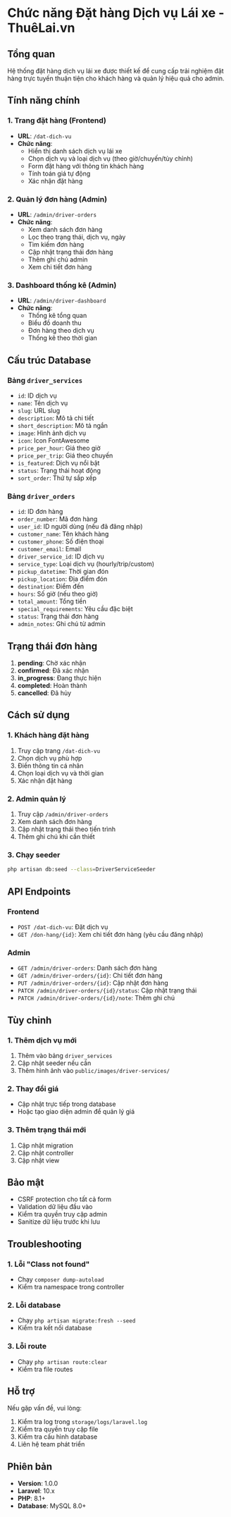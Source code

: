 # Chức năng Đặt hàng Dịch vụ Lái xe - ThuêLai.vn

## Tổng quan
Hệ thống đặt hàng dịch vụ lái xe được thiết kế để cung cấp trải nghiệm đặt hàng trực tuyến thuận tiện cho khách hàng và quản lý hiệu quả cho admin.

## Tính năng chính

### 1. Trang đặt hàng (Frontend)
- **URL**: `/dat-dich-vu`
- **Chức năng**:
  - Hiển thị danh sách dịch vụ lái xe
  - Chọn dịch vụ và loại dịch vụ (theo giờ/chuyến/tùy chỉnh)
  - Form đặt hàng với thông tin khách hàng
  - Tính toán giá tự động
  - Xác nhận đặt hàng

### 2. Quản lý đơn hàng (Admin)
- **URL**: `/admin/driver-orders`
- **Chức năng**:
  - Xem danh sách đơn hàng
  - Lọc theo trạng thái, dịch vụ, ngày
  - Tìm kiếm đơn hàng
  - Cập nhật trạng thái đơn hàng
  - Thêm ghi chú admin
  - Xem chi tiết đơn hàng

### 3. Dashboard thống kê (Admin)
- **URL**: `/admin/driver-dashboard`
- **Chức năng**:
  - Thống kê tổng quan
  - Biểu đồ doanh thu
  - Đơn hàng theo dịch vụ
  - Thống kê theo thời gian

## Cấu trúc Database

### Bảng `driver_services`
- `id`: ID dịch vụ
- `name`: Tên dịch vụ
- `slug`: URL slug
- `description`: Mô tả chi tiết
- `short_description`: Mô tả ngắn
- `image`: Hình ảnh dịch vụ
- `icon`: Icon FontAwesome
- `price_per_hour`: Giá theo giờ
- `price_per_trip`: Giá theo chuyến
- `is_featured`: Dịch vụ nổi bật
- `status`: Trạng thái hoạt động
- `sort_order`: Thứ tự sắp xếp

### Bảng `driver_orders`
- `id`: ID đơn hàng
- `order_number`: Mã đơn hàng
- `user_id`: ID người dùng (nếu đã đăng nhập)
- `customer_name`: Tên khách hàng
- `customer_phone`: Số điện thoại
- `customer_email`: Email
- `driver_service_id`: ID dịch vụ
- `service_type`: Loại dịch vụ (hourly/trip/custom)
- `pickup_datetime`: Thời gian đón
- `pickup_location`: Địa điểm đón
- `destination`: Điểm đến
- `hours`: Số giờ (nếu theo giờ)
- `total_amount`: Tổng tiền
- `special_requirements`: Yêu cầu đặc biệt
- `status`: Trạng thái đơn hàng
- `admin_notes`: Ghi chú từ admin

## Trạng thái đơn hàng

1. **pending**: Chờ xác nhận
2. **confirmed**: Đã xác nhận
3. **in_progress**: Đang thực hiện
4. **completed**: Hoàn thành
5. **cancelled**: Đã hủy

## Cách sử dụng

### 1. Khách hàng đặt hàng
1. Truy cập trang `/dat-dich-vu`
2. Chọn dịch vụ phù hợp
3. Điền thông tin cá nhân
4. Chọn loại dịch vụ và thời gian
5. Xác nhận đặt hàng

### 2. Admin quản lý
1. Truy cập `/admin/driver-orders`
2. Xem danh sách đơn hàng
3. Cập nhật trạng thái theo tiến trình
4. Thêm ghi chú khi cần thiết

### 3. Chạy seeder
```bash
php artisan db:seed --class=DriverServiceSeeder
```

## API Endpoints

### Frontend
- `POST /dat-dich-vu`: Đặt dịch vụ
- `GET /don-hang/{id}`: Xem chi tiết đơn hàng (yêu cầu đăng nhập)

### Admin
- `GET /admin/driver-orders`: Danh sách đơn hàng
- `GET /admin/driver-orders/{id}`: Chi tiết đơn hàng
- `PUT /admin/driver-orders/{id}`: Cập nhật đơn hàng
- `PATCH /admin/driver-orders/{id}/status`: Cập nhật trạng thái
- `PATCH /admin/driver-orders/{id}/note`: Thêm ghi chú

## Tùy chỉnh

### 1. Thêm dịch vụ mới
1. Thêm vào bảng `driver_services`
2. Cập nhật seeder nếu cần
3. Thêm hình ảnh vào `public/images/driver-services/`

### 2. Thay đổi giá
- Cập nhật trực tiếp trong database
- Hoặc tạo giao diện admin để quản lý giá

### 3. Thêm trạng thái mới
1. Cập nhật migration
2. Cập nhật controller
3. Cập nhật view

## Bảo mật

- CSRF protection cho tất cả form
- Validation dữ liệu đầu vào
- Kiểm tra quyền truy cập admin
- Sanitize dữ liệu trước khi lưu

## Troubleshooting

### 1. Lỗi "Class not found"
- Chạy `composer dump-autoload`
- Kiểm tra namespace trong controller

### 2. Lỗi database
- Chạy `php artisan migrate:fresh --seed`
- Kiểm tra kết nối database

### 3. Lỗi route
- Chạy `php artisan route:clear`
- Kiểm tra file routes

## Hỗ trợ

Nếu gặp vấn đề, vui lòng:
1. Kiểm tra log trong `storage/logs/laravel.log`
2. Kiểm tra quyền truy cập file
3. Kiểm tra cấu hình database
4. Liên hệ team phát triển

## Phiên bản

- **Version**: 1.0.0
- **Laravel**: 10.x
- **PHP**: 8.1+
- **Database**: MySQL 8.0+

